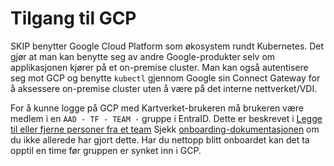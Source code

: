 # Tilgang til GCP

SKIP benytter Google Cloud Platform som økosystem rundt Kubernetes. Det gjør at man kan benytte seg av andre
Google-produkter selv om applikasjonen kjører på et on-premise cluster. Man kan også autentisere seg mot GCP og benytte
`kubectl` gjennom Google sin Connect Gateway for å aksessere on-premise cluster uten å være på det interne nettverket/VDI.

For å kunne logge på GCP med Kartverket-brukeren må brukeren være medlem i en `AAD - TF - TEAM -` gruppe i EntraID.
Dette er beskrevet i [Legge til eller fjerne personer fra et team](./05-add-remove-team-member.md)
 Sjekk [onboarding-dokumentasjonen](./02-onboarding-new-teams.md#under-onboarding) om du
ikke allerede har gjort dette. Har du nettopp blitt onboardet kan det ta opptil en time før gruppen er synket inn i GCP.
